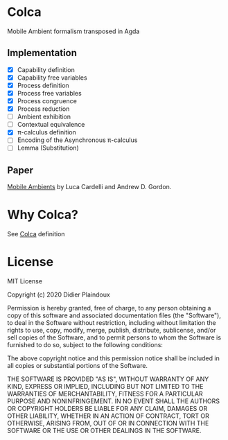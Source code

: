 # Colca

Mobile Ambient formalism transposed in Agda

## Implementation

- [X] Capability definition
- [X] Capability free variables
- [X] Process definition
- [X] Process free variables
- [X] Process congruence
- [X] Process reduction
- [ ] Ambient exhibition
- [ ] Contextual equivalence
- [X] π-calculus definition
- [ ] Encoding of the Asynchronous π-calculus
- [ ] Lemma (Substitution)
 
## Paper

[Mobile Ambients](http://lucacardelli.name/Papers/MobileAmbients.A4.pdf) by Luca Cardelli and Andrew D. Gordon.

# Why Colca?

See [Colca](https://www.elfdict.com/w/colca?include_old=1) definition

# License

MIT License

Copyright (c) 2020 Didier Plaindoux

Permission is hereby granted, free of charge, to any person obtaining a copy
of this software and associated documentation files (the "Software"), to deal
in the Software without restriction, including without limitation the rights
to use, copy, modify, merge, publish, distribute, sublicense, and/or sell
copies of the Software, and to permit persons to whom the Software is
furnished to do so, subject to the following conditions:

The above copyright notice and this permission notice shall be included in all
copies or substantial portions of the Software.

THE SOFTWARE IS PROVIDED "AS IS", WITHOUT WARRANTY OF ANY KIND, EXPRESS OR
IMPLIED, INCLUDING BUT NOT LIMITED TO THE WARRANTIES OF MERCHANTABILITY,
FITNESS FOR A PARTICULAR PURPOSE AND NONINFRINGEMENT. IN NO EVENT SHALL THE
AUTHORS OR COPYRIGHT HOLDERS BE LIABLE FOR ANY CLAIM, DAMAGES OR OTHER
LIABILITY, WHETHER IN AN ACTION OF CONTRACT, TORT OR OTHERWISE, ARISING FROM,
OUT OF OR IN CONNECTION WITH THE SOFTWARE OR THE USE OR OTHER DEALINGS IN THE
SOFTWARE.
